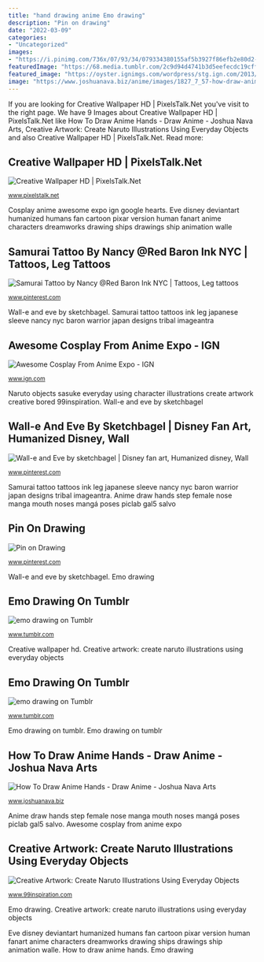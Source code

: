 ```yaml
---
title: "hand drawing anime Emo drawing"
description: "Pin on drawing"
date: "2022-03-09"
categories:
- "Uncategorized"
images:
- "https://i.pinimg.com/736x/07/93/34/079334380155af5b3927f86efb2e80d2--wall-e-and-eve-pixar.jpg"
featuredImage: "https://68.media.tumblr.com/2c9d94d4741b3d5eefecdc19cff0ef39/tumblr_mz0mg7YX8t1sgxwcwo1_500.jpg"
featured_image: "https://oyster.ignimgs.com/wordpress/stg.ign.com/2013/07/TT5A6549_resize.jpg"
image: "https://www.joshuanava.biz/anime/images/1827_7_57-how-draw-anime-hands.jpg"
---
```


If you are looking for Creative Wallpaper HD | PixelsTalk.Net you've visit to the right page. We have 9 Images about Creative Wallpaper HD | PixelsTalk.Net like How To Draw Anime Hands - Draw Anime - Joshua Nava Arts, Creative Artwork: Create Naruto Illustrations Using Everyday Objects and also Creative Wallpaper HD | PixelsTalk.Net. Read more:

## Creative Wallpaper HD | PixelsTalk.Net

![Creative Wallpaper HD | PixelsTalk.Net](http://www.pixelstalk.net/wp-content/uploads/2016/08/Creative-Hand-wide-images.jpg "Samurai tattoo tattoos ink leg japanese sleeve nancy nyc baron warrior japan designs tribal imageantra")

<small>www.pixelstalk.net</small>

Cosplay anime awesome expo ign google hearts. Eve disney deviantart humanized humans fan cartoon pixar version human fanart anime characters dreamworks drawing ships drawings ship animation walle

## Samurai Tattoo By Nancy @Red Baron Ink NYC | Tattoos, Leg Tattoos

![Samurai Tattoo by Nancy @Red Baron Ink NYC | Tattoos, Leg tattoos](https://i.pinimg.com/736x/3d/b2/46/3db2462a541f395bb258b01f66e6ec6c.jpg "Samurai tattoo tattoos ink leg japanese sleeve nancy nyc baron warrior japan designs tribal imageantra")

<small>www.pinterest.com</small>

Wall-e and eve by sketchbagel. Samurai tattoo tattoos ink leg japanese sleeve nancy nyc baron warrior japan designs tribal imageantra

## Awesome Cosplay From Anime Expo - IGN

![Awesome Cosplay From Anime Expo - IGN](https://oyster.ignimgs.com/wordpress/stg.ign.com/2013/07/TT5A6549_resize.jpg "Wall-e and eve by sketchbagel")

<small>www.ign.com</small>

Naruto objects sasuke everyday using character illustrations create artwork creative bored 99inspiration. Wall-e and eve by sketchbagel

## Wall-e And Eve By Sketchbagel | Disney Fan Art, Humanized Disney, Wall

![Wall-e and Eve by sketchbagel | Disney fan art, Humanized disney, Wall](https://i.pinimg.com/736x/07/93/34/079334380155af5b3927f86efb2e80d2--wall-e-and-eve-pixar.jpg "Emo drawing on tumblr")

<small>www.pinterest.com</small>

Samurai tattoo tattoos ink leg japanese sleeve nancy nyc baron warrior japan designs tribal imageantra. Anime draw hands step female nose manga mouth noses mangá poses piclab gal5 salvo

## Pin On Drawing

![Pin on Drawing](https://i.pinimg.com/736x/16/ec/05/16ec05f089af2a6b040f65197a83f29e.jpg "Emo drawing on tumblr")

<small>www.pinterest.com</small>

Wall-e and eve by sketchbagel. Emo drawing

## Emo Drawing On Tumblr

![emo drawing on Tumblr](https://68.media.tumblr.com/2c9d94d4741b3d5eefecdc19cff0ef39/tumblr_mz0mg7YX8t1sgxwcwo1_500.jpg "Emo drawing on tumblr")

<small>www.tumblr.com</small>

Creative wallpaper hd. Creative artwork: create naruto illustrations using everyday objects

## Emo Drawing On Tumblr

![emo drawing on Tumblr](https://68.media.tumblr.com/14603188a389444b7b3aa4c3d2bf3556/tumblr_ntzvczq3Rw1tr6ikmo1_500.jpg "Wall-e and eve by sketchbagel")

<small>www.tumblr.com</small>

Emo drawing on tumblr. Emo drawing on tumblr

## How To Draw Anime Hands - Draw Anime - Joshua Nava Arts

![How To Draw Anime Hands - Draw Anime - Joshua Nava Arts](https://www.joshuanava.biz/anime/images/1827_7_57-how-draw-anime-hands.jpg "Awesome cosplay from anime expo")

<small>www.joshuanava.biz</small>

Anime draw hands step female nose manga mouth noses mangá poses piclab gal5 salvo. Awesome cosplay from anime expo

## Creative Artwork: Create Naruto Illustrations Using Everyday Objects

![Creative Artwork: Create Naruto Illustrations Using Everyday Objects](https://www.99inspiration.com/wp-content/uploads/2015/10/Sasuke-Character-Created-From-Regular-Objects.jpg "Awesome cosplay from anime expo")

<small>www.99inspiration.com</small>

Emo drawing. Creative artwork: create naruto illustrations using everyday objects

Eve disney deviantart humanized humans fan cartoon pixar version human fanart anime characters dreamworks drawing ships drawings ship animation walle. How to draw anime hands. Emo drawing
